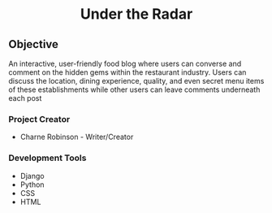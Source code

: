 <div align="center">
  <h1 align="center" id="top">Under the Radar</h1>
</div>


<!-- Project Objective -->
## Objective
An interactive, user-friendly food blog where users can converse and comment on the hidden gems within the restaurant industry. Users can discuss the location, dining experience, quality, and even secret menu items of these establishments while other users can leave comments underneath each post

### Project Creator
- Charne Robinson - Writer/Creator



### Development Tools
- Django
- Python
- CSS
- HTML
